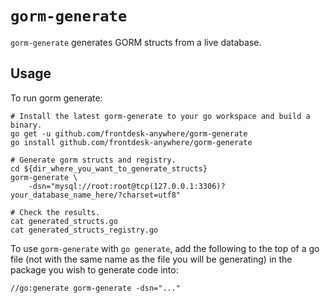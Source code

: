 # `gorm-generate`

`gorm-generate` generates GORM structs from a live database.

## Usage

To run gorm generate:

```
# Install the latest gorm-generate to your go workspace and build a binary.
go get -u github.com/frontdesk-anywhere/gorm-generate
go install github.com/frontdesk-anywhere/gorm-generate

# Generate gorm structs and registry.
cd ${dir_where_you_want_to_generate_structs}
gorm-generate \
    -dsn="mysql://root:root@tcp(127.0.0.1:3306)?your_database_name_here/?charset=utf8"

# Check the results.
cat generated_structs.go
cat generated_structs_registry.go
```

To use `gorm-generate` with `go generate`, add the following to the top of a go file (not with the
same name as the file you will be generating) in the package you wish to generate code into:

```
//go:generate gorm-generate -dsn="..."
```
